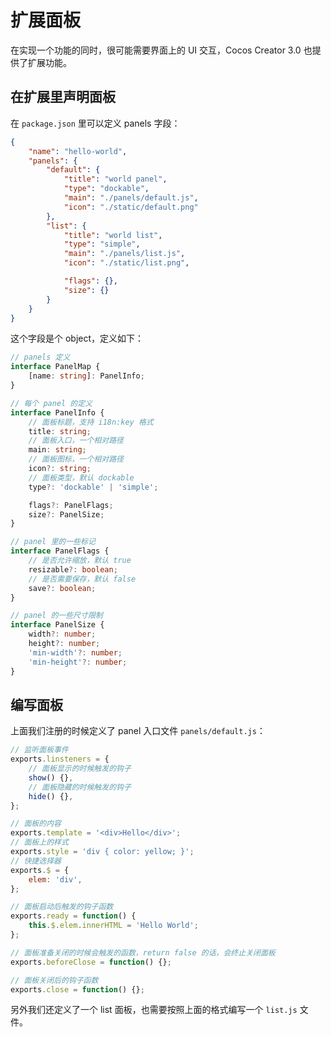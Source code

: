 # 扩展面板

在实现一个功能的同时，很可能需要界面上的 UI 交互，Cocos Creator 3.0 也提供了扩展功能。

## 在扩展里声明面板

在 `package.json` 里可以定义 panels 字段：

```json
{
    "name": "hello-world",
    "panels": {
        "default": {
            "title": "world panel",
            "type": "dockable",
            "main": "./panels/default.js",
            "icon": "./static/default.png"
        },
        "list": {
            "title": "world list",
            "type": "simple",
            "main": "./panels/list.js",
            "icon": "./static/list.png",

            "flags": {},
            "size": {}
        }
    }
}
```

这个字段是个 object，定义如下：

```typescript
// panels 定义
interface PanelMap {
    [name: string]: PanelInfo;
}

// 每个 panel 的定义
interface PanelInfo {
    // 面板标题，支持 i18n:key 格式
    title: string;
    // 面板入口，一个相对路径
    main: string;
    // 面板图标，一个相对路径
    icon?: string;
    // 面板类型，默认 dockable
    type?: 'dockable' | 'simple';

    flags?: PanelFlags;
    size?: PanelSize;
}

// panel 里的一些标记
interface PanelFlags {
    // 是否允许缩放，默认 true
    resizable?: boolean;
    // 是否需要保存，默认 false
    save?: boolean;
}

// panel 的一些尺寸限制
interface PanelSize {
    width?: number;
    height?: number;
    'min-width'?: number;
    'min-height'?: number;
}
```

## 编写面板

上面我们注册的时候定义了 panel 入口文件 `panels/default.js`：

```javascript
// 监听面板事件
exports.linsteners = {
    // 面板显示的时候触发的钩子
    show() {},
    // 面板隐藏的时候触发的钩子
    hide() {},
};

// 面板的内容
exports.template = '<div>Hello</div>';
// 面板上的样式
exports.style = 'div { color: yellow; }';
// 快捷选择器
exports.$ = {
    elem: 'div',
};

// 面板启动后触发的钩子函数
exports.ready = function() {
    this.$.elem.innerHTML = 'Hello World';
};

// 面板准备关闭的时候会触发的函数，return false 的话，会终止关闭面板
exports.beforeClose = function() {};

// 面板关闭后的钩子函数
exports.close = function() {};
```

另外我们还定义了一个 list 面板，也需要按照上面的格式编写一个 `list.js` 文件。
